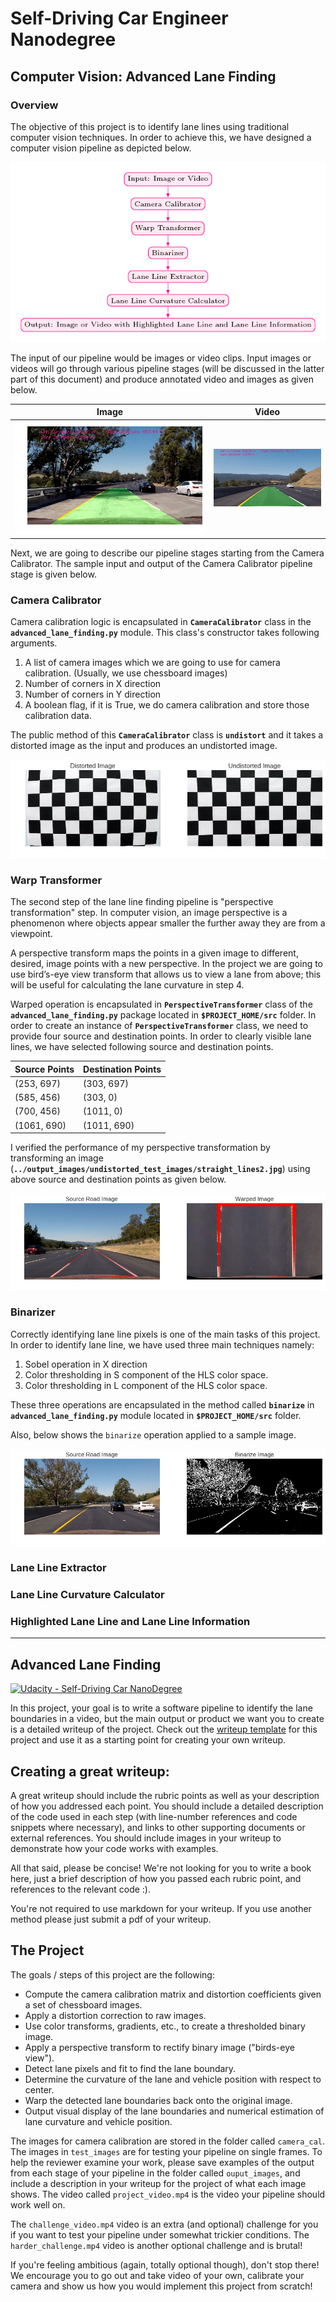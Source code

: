 # Self-Driving Car Engineer Nanodegree
## Computer Vision: Advanced Lane Finding

### Overview

The objective of this project is to identify lane lines using traditional computer vision techniques. In order to achieve this, we have designed a computer vision pipeline as depicted below.

<p align="center">
 <img src="./images/pipeline.png">
</p>

The input of our pipeline would be images or video clips. Input images or videos will go through various pipeline stages (will be discussed in the latter part of this document) and produce annotated video and images as given below.

Image | Video
------------|---------------
![image_output](./images/image_output.png) | ![video_output](./images/video_output.gif)

Next, we are going to describe our pipeline stages starting from the Camera Calibrator. The sample input and output of the Camera Calibrator pipeline stage is given below.

### Camera Calibrator

Camera calibration logic is encapsulated in **`CameraCalibrator`** class in the **`advanced_lane_finding.py`** module. This class's constructor takes following arguments.

1. A list of camera images which we are going to use for camera calibration. (Usually, we use chessboard images)
2. Number of corners in X direction
3. Number of corners in Y direction
4. A boolean flag, if it is True, we do camera calibration and store those calibration data. 

The public method of this **`CameraCalibrator`** class is **`undistort`** and it takes a distorted image as the input and produces an undistorted image.

<p align="center">
 <img src="./images/camera_calibrator.png">
</p>

### Warp Transformer

The second step of the lane line finding pipeline is "perspective transformation" step. In computer vision,  an image perspective is a phenomenon where objects appear smaller the further away they are from a viewpoint.   

A perspective transform maps the points in a given image to different, desired, image points with a new perspective. In the project we are going to use bird’s-eye view transform that allows us to view a lane from above; this will be useful for calculating the lane curvature in step 4.

Warped operation is encapsulated in **`PerspectiveTransformer`** class of the **`advanced_lane_finding.py`** package located in **`$PROJECT_HOME/src`** folder. In order to create an instance of **`PerspectiveTransformer`**  class, we need to provide four source and destination points. In order to clearly visible lane lines, we have selected following source and destination points. 

|Source Points | Destination Points|
|--------------|-------------------|
|(253, 697)      |    (303, 697)       |
|(585, 456)      |(303, 0)             |
|(700, 456)      |(1011, 0)            |
|(1061, 690)     |(1011, 690)          |


I verified the performance of my perspective transformation by transforming an image (**`../output_images/undistorted_test_images/straight_lines2.jpg`**) using above source and destination points as given below.

<p align="center">
 <img src="./images/warp.png">
</p>

### Binarizer

Correctly identifying lane line pixels is one of the main tasks of this project. In order to identify lane line, we have used three main techniques namely:

1. Sobel operation in X direction
2. Color thresholding in S component of the HLS color space.
3. Color thresholding in L component of the HLS color space.

These three operations are encapsulated in the method called **`binarize`** in **`advanced_lane_finding.py`** module located in **`$PROJECT_HOME/src`** folder.

Also, below shows the `binarize` operation applied to a sample image.

<p align="center">
 <img src="./images/binarizer.png">
</p>

### Lane Line Extractor

### Lane Line Curvature Calculator

### Highlighted Lane Line and Lane Line Information

-----------------------------------------------------------------------------
## Advanced Lane Finding
[![Udacity - Self-Driving Car NanoDegree](https://s3.amazonaws.com/udacity-sdc/github/shield-carnd.svg)](http://www.udacity.com/drive)


In this project, your goal is to write a software pipeline to identify the lane boundaries in a video, but the main output or product we want you to create is a detailed writeup of the project.  Check out the [writeup template](https://github.com/udacity/CarND-Advanced-Lane-Lines/blob/master/writeup_template.md) for this project and use it as a starting point for creating your own writeup.  

Creating a great writeup:
---
A great writeup should include the rubric points as well as your description of how you addressed each point.  You should include a detailed description of the code used in each step (with line-number references and code snippets where necessary), and links to other supporting documents or external references.  You should include images in your writeup to demonstrate how your code works with examples.  

All that said, please be concise!  We're not looking for you to write a book here, just a brief description of how you passed each rubric point, and references to the relevant code :). 

You're not required to use markdown for your writeup.  If you use another method please just submit a pdf of your writeup.

The Project
---

The goals / steps of this project are the following:

* Compute the camera calibration matrix and distortion coefficients given a set of chessboard images.
* Apply a distortion correction to raw images.
* Use color transforms, gradients, etc., to create a thresholded binary image.
* Apply a perspective transform to rectify binary image ("birds-eye view").
* Detect lane pixels and fit to find the lane boundary.
* Determine the curvature of the lane and vehicle position with respect to center.
* Warp the detected lane boundaries back onto the original image.
* Output visual display of the lane boundaries and numerical estimation of lane curvature and vehicle position.

The images for camera calibration are stored in the folder called `camera_cal`.  The images in `test_images` are for testing your pipeline on single frames.  To help the reviewer examine your work, please save examples of the output from each stage of your pipeline in the folder called `ouput_images`, and include a description in your writeup for the project of what each image shows.    The video called `project_video.mp4` is the video your pipeline should work well on.  

The `challenge_video.mp4` video is an extra (and optional) challenge for you if you want to test your pipeline under somewhat trickier conditions.  The `harder_challenge.mp4` video is another optional challenge and is brutal!

If you're feeling ambitious (again, totally optional though), don't stop there!  We encourage you to go out and take video of your own, calibrate your camera and show us how you would implement this project from scratch!

